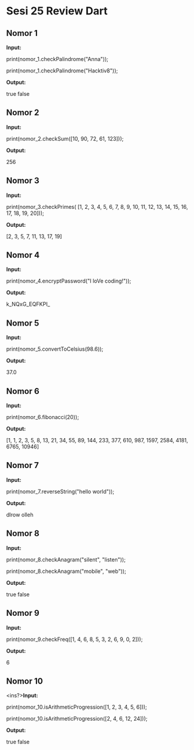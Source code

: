 # Sesi 25 Review Dart

## Nomor 1

**Input:**

print(nomor_1.checkPalindrome("Anna"));

print(nomor_1.checkPalindrome("Hacktiv8"));


**Output:**

true
false

## Nomor 2

**Input:**

print(nomor_2.checkSum([10, 90, 72, 61, 123]));


**Output:**

256

## Nomor 3

**Input:**

print(nomor_3.checkPrimes(
[1, 2, 3, 4, 5, 6, 7, 8, 9, 10, 11, 12, 13, 14, 15, 16, 17, 18, 19, 20]));


**Output:**

[2, 3, 5, 7, 11, 13, 17, 19]

## Nomor 4

**Input:**

print(nomor_4.encryptPassword("I loVe coding!"));


**Output:**

k_NQxG_EQFKPI_

## Nomor 5

**Input:**

print(nomor_5.convertToCelsius(98.6));


**Output:**

37.0

## Nomor 6

**Input:**

print(nomor_6.fibonacci(20));


**Output:**

[1, 1, 2, 3, 5, 8, 13, 21, 34, 55, 89, 144, 233, 377, 610, 987, 1597, 2584, 4181, 6765, 10946]

## Nomor 7

**Input:**

print(nomor_7.reverseString("hello world"));


**Output:**

dlrow olleh

## Nomor 8

**Input:**

print(nomor_8.checkAnagram("silent", "listen"));

print(nomor_8.checkAnagram("mobile", "web"));


**Output:**

true
false

## Nomor 9

**Input:**

print(nomor_9.checkFreq([1, 4, 6, 8, 5, 3, 2, 6, 9, 0, 2]));


**Output:**

6

## Nomor 10

<ins?>**Input:**</ins>

print(nomor_10.isArithmeticProgression([1, 2, 3, 4, 5, 6]));

print(nomor_10.isArithmeticProgression([2, 4, 6, 12, 24]));


**Output:**

true
false
